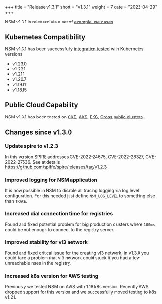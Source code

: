 +++
title = "Release v1.3.1"
short = "v1.3.1"
weight = 7
date = "2022-04-29"
+++

NSM v1.3.1 is released via a set of [example use cases](https://github.com/networkservicemesh/deployments-k8s/tree/release/v1.3.1).

## Kubernetes Compatibility
NSM v1.3.1 has been successfully [integration tested](https://github.com/networkservicemesh/integration-k8s-kind/runs/6242058138?check_suite_focus=true) with Kubernetes versions:

- v1.23.0
- v1.22.1
- v1.21.1
- v1.20.7
- v1.19.11
- v1.18.15

## Public Cloud Capability

NSM v1.3.1 has been tested on [GKE](https://github.com/networkservicemesh/integration-k8s-gke/runs/6242555595?check_suite_focus=true), [AKS](https://github.com/networkservicemesh/integration-k8s-aks/runs/6242058435?check_suite_focus=true), [EKS](https://github.com/networkservicemesh/integration-k8s-aws/runs/6015597828?check_suite_focus=true), [Cross public clusters](https://github.com/networkservicemesh/integration-interdomain-k8s/runs/6030822307?check_suite_focus=true)..

## Changes since v1.3.0

### Update spire to v1.2.3

In this version SPIRE addresses CVE-2022-24675, CVE-2022-28327, CVE-2022-27536. See at details https://github.com/spiffe/spire/releases/tag/v1.2.3


### Improved logging for NSM application

It is now possible in NSM to disable all tracing logging via log level configuration. For this needed just define `NSM_LOG_LEVEL` to something else than `TRACE`.

### Increased dial connection time for registries

Found and fixed potential problem for big production clusters where `100ms` could be not enough to connect to the registry server.


### Improved stability for vl3 network

Found and fixed critical issue for the creating vl3 network, in v1.3.0 you could face a problem that vl3 network could stuck if you had a few unreachable nses in the registry.


### Increased k8s version for AWS testing

Previously we tested NSM on AWS with 1.18 k8s version. Recently AWS dropped support for this version and we successfully moved testing to k8s v1.21.